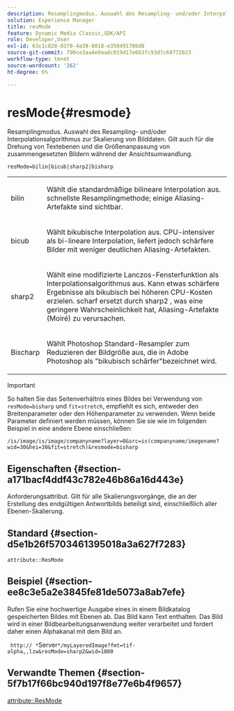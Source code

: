 ```yaml
---
description: Resamplingmodus. Auswahl des Resampling- und/oder Interpolationsalgorithmus zur Skalierung von Bilddaten. Gilt auch für die Drehung von Textebenen und die Größenanpassung von zusammengesetzten Bildern während der Ansichtsumwandlung.
solution: Experience Manager
title: resMode
feature: Dynamic Media Classic,SDK/API
role: Developer,User
exl-id: 63c1c028-0378-4a38-8018-e358491786d8
source-git-commit: 790ce3aa4e9aadc019d17e663fc93d7c69772b23
workflow-type: tm+mt
source-wordcount: '262'
ht-degree: 6%

---
```


# resMode{#resmode}

Resamplingmodus. Auswahl des Resampling- und/oder Interpolationsalgorithmus zur Skalierung von Bilddaten. Gilt auch für die Drehung von Textebenen und die Größenanpassung von zusammengesetzten Bildern während der Ansichtsumwandlung.

`resMode=bilin|bicub|sharp2|bisharp`

<table id="table_FD658AC521E24EB9ADBB87F98549BC3B"> 
 <tbody> 
  <tr> 
   <td colname="col1"> <p> <span class="codeph"> bilin </span> </p> </td> 
   <td colname="col2"> <p>Wählt die standardmäßige bilineare Interpolation aus. schnellste Resamplingmethode; einige Aliasing-Artefakte sind sichtbar. </p> </td> 
  </tr> 
  <tr> 
   <td colname="col1"> <p> <span class="codeph"> bicub </span> </p> </td> 
   <td colname="col2"> <p>Wählt bikubische Interpolation aus. CPU-intensiver als bi-lineare Interpolation, liefert jedoch schärfere Bilder mit weniger deutlichen Aliasing-Artefakten. </p> </td> 
  </tr> 
  <tr> 
   <td colname="col1"> <p> <span class="codeph"> sharp2 </span> </p> </td> 
   <td colname="col2"> <p>Wählt eine modifizierte Lanczos-Fensterfunktion als Interpolationsalgorithmus aus. Kann etwas schärfere Ergebnisse als bikubisch bei höheren CPU-Kosten erzielen. <span class="codeph"> scharf </span> ersetzt durch <span class="codeph"> sharp2 </span>, was eine geringere Wahrscheinlichkeit hat, Aliasing-Artefakte (Moiré) zu verursachen. </p> </td> 
  </tr> 
  <tr> 
   <td colname="col1"> <p> <span class="codeph"> Bischarp </span> </p> </td> 
   <td colname="col2"> <p>Wählt Photoshop Standard-Resampler zum Reduzieren der Bildgröße aus, die in Adobe Photoshop als "bikubisch schärfer"bezeichnet wird. </p> </td> 
  </tr> 
 </tbody> 
</table>

>[!IMPORTANT]
>
>So halten Sie das Seitenverhältnis eines Bildes bei Verwendung von `resMode=bisharp` und `fit=stretch`, empfiehlt es sich, entweder den Breitenparameter oder den Höhenparameter zu verwenden. Wenn beide Parameter definiert werden müssen, können Sie sie wie im folgenden Beispiel in eine andere Ebene einschließen:
>
>`/is/image/is/image/companyname?layer=0&src=is(companyname/imagename?wid=30&hei=30&fit=stretch)&resmode=bisharp`

## Eigenschaften {#section-a171bacf4ddf43c782e46b86a16d443e}

Anforderungsattribut. Gilt für alle Skalierungsvorgänge, die an der Erstellung des endgültigen Antwortbilds beteiligt sind, einschließlich aller Ebenen-Skalierung.

## Standard {#section-d5e1b26f5703461395018a3a627f7283}

`attribute::ResMode`

## Beispiel {#section-ee8c3e5a2e3845fe81de5073a8ab7efe}

Rufen Sie eine hochwertige Ausgabe eines in einem Bildkatalog gespeicherten Bildes mit Ebenen ab. Das Bild kann Text enthalten. Das Bild wird in einer Bildbearbeitungsanwendung weiter verarbeitet und fordert daher einen Alphakanal mit dem Bild an.

` http:// *`Server`*/myLayeredImage?fmt=tif-alpha,,lzw&resMode=sharp2&wid=1800`

## Verwandte Themen {#section-5f7b17f66bc940d197f8e77e6b4f9657}

[attribute::ResMode](../../../../../is-api/image-catalog/image-serving-api-ref/c-image-catalog-reference/c-attributes-reference/r-is-cat-resmode.md#reference-609095ef568743a086f28d87c54dafa2)
